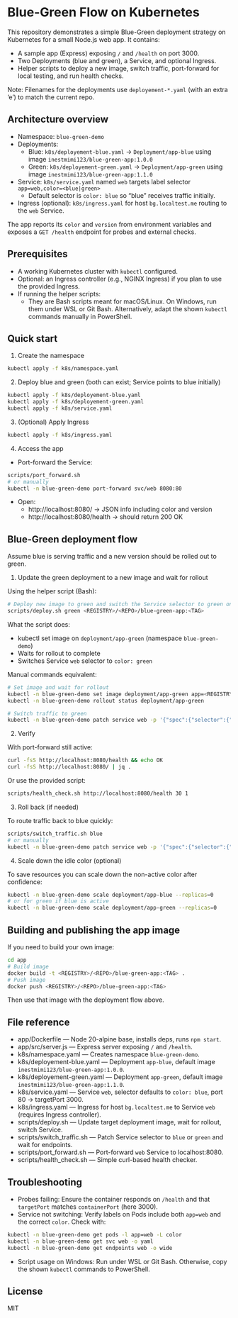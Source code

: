 # Blue-Green Flow on Kubernetes

This repository demonstrates a simple Blue-Green deployment strategy on Kubernetes for a small Node.js web app. It contains:

- A sample app (Express) exposing `/` and `/health` on port 3000.
- Two Deployments (blue and green), a Service, and optional Ingress.
- Helper scripts to deploy a new image, switch traffic, port-forward for local testing, and run health checks.

Note: Filenames for the deployments use `deployement-*.yaml` (with an extra ‘e’) to match the current repo.

## Architecture overview

- Namespace: `blue-green-demo`
- Deployments:
  - Blue: `k8s/deployement-blue.yaml` → `Deployment/app-blue` using image `inestmimi123/blue-green-app:1.0.0`
  - Green: `k8s/deployement-green.yaml` → `Deployment/app-green` using image `inestmimi123/blue-green-app:1.1.0`
- Service: `k8s/service.yaml` named `web` targets label selector `app=web,color=<blue|green>`
  - Default selector is `color: blue` so “blue” receives traffic initially.
- Ingress (optional): `k8s/ingress.yaml` for host `bg.localtest.me` routing to the `web` Service.

The app reports its `color` and `version` from environment variables and exposes a `GET /health` endpoint for probes and external checks.

## Prerequisites

- A working Kubernetes cluster with `kubectl` configured.
- Optional: an Ingress controller (e.g., NGINX Ingress) if you plan to use the provided Ingress.
- If running the helper scripts:
  - They are Bash scripts meant for macOS/Linux. On Windows, run them under WSL or Git Bash. Alternatively, adapt the shown `kubectl` commands manually in PowerShell.

## Quick start

1) Create the namespace

```bash
kubectl apply -f k8s/namespace.yaml
```

2) Deploy blue and green (both can exist; Service points to blue initially)

```bash
kubectl apply -f k8s/deployement-blue.yaml
kubectl apply -f k8s/deployement-green.yaml
kubectl apply -f k8s/service.yaml
```

3) (Optional) Apply Ingress

```bash
kubectl apply -f k8s/ingress.yaml
```

4) Access the app

- Port-forward the Service:

```bash
scripts/port_forward.sh
# or manually
kubectl -n blue-green-demo port-forward svc/web 8080:80
```

- Open:
  - http://localhost:8080/ → JSON info including color and version
  - http://localhost:8080/health → should return 200 OK

## Blue-Green deployment flow

Assume blue is serving traffic and a new version should be rolled out to green.

1) Update the green deployment to a new image and wait for rollout

Using the helper script (Bash):

```bash
# Deploy new image to green and switch the Service selector to green once ready
scripts/deploy.sh green <REGISTRY>/<REPO>/blue-green-app:<TAG>
```

What the script does:
- kubectl set image on `deployment/app-green` (namespace `blue-green-demo`)
- Waits for rollout to complete
- Switches Service `web` selector to `color: green`

Manual commands equivalent:

```bash
# Set image and wait for rollout
kubectl -n blue-green-demo set image deployment/app-green app=<REGISTRY>/<REPO>/blue-green-app:<TAG>
kubectl -n blue-green-demo rollout status deployment/app-green

# Switch traffic to green
kubectl -n blue-green-demo patch service web -p '{"spec":{"selector":{"app":"web","color":"green"}}}'
```

2) Verify

With port-forward still active:

```bash
curl -fsS http://localhost:8080/health && echo OK
curl -fsS http://localhost:8080/ | jq .
```

Or use the provided script:

```bash
scripts/health_check.sh http://localhost:8080/health 30 1
```

3) Roll back (if needed)

To route traffic back to blue quickly:

```bash
scripts/switch_traffic.sh blue
# or manually
kubectl -n blue-green-demo patch service web -p '{"spec":{"selector":{"app":"web","color":"blue"}}}'
```

4) Scale down the idle color (optional)

To save resources you can scale down the non-active color after confidence:

```bash
kubectl -n blue-green-demo scale deployment/app-blue --replicas=0
# or for green if blue is active
kubectl -n blue-green-demo scale deployment/app-green --replicas=0
```

## Building and publishing the app image

If you need to build your own image:

```bash
cd app
# Build image
docker build -t <REGISTRY>/<REPO>/blue-green-app:<TAG> .
# Push image
docker push <REGISTRY>/<REPO>/blue-green-app:<TAG>
```

Then use that image with the deployment flow above.

## File reference

- app/Dockerfile — Node 20-alpine base, installs deps, runs `npm start`.
- app/src/server.js — Express server exposing `/` and `/health`.
- k8s/namespace.yaml — Creates namespace `blue-green-demo`.
- k8s/deployement-blue.yaml — Deployment `app-blue`, default image `inestmimi123/blue-green-app:1.0.0`.
- k8s/deployement-green.yaml — Deployment `app-green`, default image `inestmimi123/blue-green-app:1.1.0`.
- k8s/service.yaml — Service `web`, selector defaults to `color: blue`, port 80 → targetPort 3000.
- k8s/ingress.yaml — Ingress for host `bg.localtest.me` to Service `web` (requires Ingress controller).
- scripts/deploy.sh — Update target deployment image, wait for rollout, switch Service.
- scripts/switch_traffic.sh — Patch Service selector to `blue` or `green` and wait for endpoints.
- scripts/port_forward.sh — Port-forward `web` Service to localhost:8080.
- scripts/health_check.sh — Simple curl-based health checker.

## Troubleshooting

- Probes failing: Ensure the container responds on `/health` and that `targetPort` matches `containerPort` (here 3000).
- Service not switching: Verify labels on Pods include both `app=web` and the correct `color`. Check with:

```bash
kubectl -n blue-green-demo get pods -l app=web -L color
kubectl -n blue-green-demo get svc web -o yaml
kubectl -n blue-green-demo get endpoints web -o wide
```

- Script usage on Windows: Run under WSL or Git Bash. Otherwise, copy the shown `kubectl` commands to PowerShell.

## License

MIT
